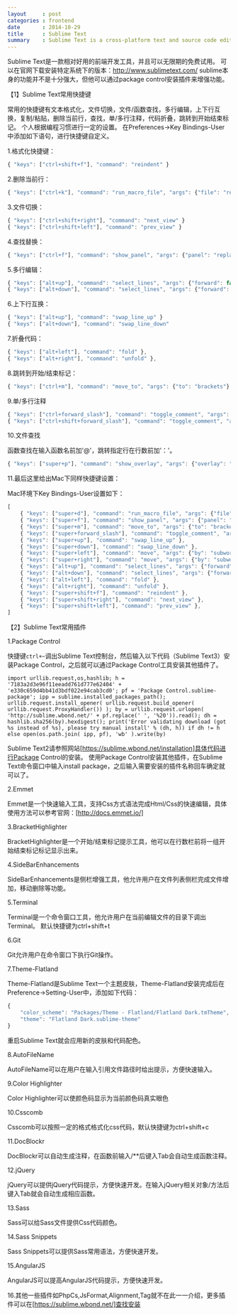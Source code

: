 ```yaml
---
layout     : post
categories : frontend
date       : 2014-10-29
title      : Sublime Text
summary    : Sublime Text is a cross-platform text and source code editor with a Python application programming interface.
---
```

Sublime Text是一款相对好用的前端开发工具，并且可以无限期的免费试用。
可以在官网下载安装特定系统下的版本：http://www.sublimetext.com/
sublime本身的功能并不是十分强大，但他可以通过package control安装插件来增强功能。

【1】Sublime Text常用快捷键

常用的快捷键有文本格式化，文件切换，文件/函数查找，多行编辑，上下行互换，复制/粘贴，删除当前行，查找，单/多行注释，代码折叠，跳转到开始结束标记。
个人根据编程习惯进行一定的设置。
在Preferences->Key Bindings-User中添加如下语句，进行快捷键自定义。

1.格式化快捷键：

```javascript
{ "keys": ["ctrl+shift+f"], "command": "reindent" }
```

2.删除当前行：

```javascript
{ "keys": ["ctrl+k"], "command": "run_macro_file", "args": {"file": "res://Packages/Default/Delete Line.sublime-macro"} }
```

3.文件切换：
 

```javascript
{ "keys": ["ctrl+shift+right"], "command": "next_view" }
{ "keys": ["ctrl+shift+left"], "command": "prev_view" }
```

4.查找替换：
 

```javascript
{ "keys": ["ctrl+f"], "command": "show_panel", "args": {"panel": "replace", "reverse": false} }
```

5.多行编辑：
   

```javascript
{ "keys": ["alt+up"], "command": "select_lines", "args": {"forward": false} }
{ "keys": ["alt+down"], "command": "select_lines", "args": {"forward": true} }
```

6.上下行互换：
   

```javascript
{ "keys": ["alt+up"], "command": "swap_line_up" }
{ "keys": ["alt+down"], "command": "swap_line_down" 
```

7.折叠代码： 
 

```javascript
{ "keys": ["alt+left"], "command": "fold" },
{ "keys": ["alt+right"], "command": "unfold" },
```

8.跳转到开始/结束标记：
  

```javascript
{ "keys": ["ctrl+m"], "command": "move_to", "args": {"to": "brackets"} },
```

9.单/多行注释
  

```javascript
{ "keys": ["ctrl+forward_slash"], "command": "toggle_comment", "args": { "block": false } },
{ "keys": ["ctrl+shift+forward_slash"], "command": "toggle_comment", "args": { "block": true } },
```

10.文件查找

函数查找在输入函数名前加'@'，跳转指定行在行数前加'：'。

```javascript
{ "keys": ["super+p"], "command": "show_overlay", "args": {"overlay": "goto", "show_files": true} },
```



11.最后这里给出Mac下同样快捷键设置：

Mac环境下Key Bindings-User设置如下：

```javascript
[
    { "keys": ["super+d"], "command": "run_macro_file", "args": {"file": "res://Packages/Default/Delete Line.sublime-macro"} },
    { "keys": ["super+f"], "command": "show_panel", "args": {"panel": "replace", "reverse": false} },
    { "keys": ["super+m"], "command": "move_to", "args": {"to": "brackets"} },
    { "keys": ["super+forward_slash"], "command": "toggle_comment", "args": { "block": false } },
    { "keys": ["super+up"], "command": "swap_line_up" },
    { "keys": ["super+down"], "command": "swap_line_down" },
    { "keys": ["super+left"], "command": "move", "args": {"by": "subwords", "forward": false} },
    { "keys": ["super+right"], "command": "move", "args": {"by": "subword_ends", "forward": true} },
    { "keys": ["alt+up"], "command": "select_lines", "args": {"forward": false} },
    { "keys": ["alt+down"], "command": "select_lines", "args": {"forward": true} },
    { "keys": ["alt+left"], "command": "fold" },
    { "keys": ["alt+right"], "command": "unfold" },
    { "keys": ["super+shift+f"], "command": "reindent" },
    { "keys": ["super+shift+right"], "command": "next_view" },
    { "keys": ["super+shift+left"], "command": "prev_view" },
]
```

【2】Sublime Text常用插件

1.Package Control

快捷键`ctrl+~`调出Sublime Text控制台，然后输入以下代码（Sublime Text3）安装Package Control，之后就可以通过Package Control工具安装其他插件了。

```
import urllib.request,os,hashlib; h = '7183a2d3e96f11eeadd761d777e62404' + 'e330c659d4bb41d3bdf022e94cab3cd0'; pf = 'Package Control.sublime-package'; ipp = sublime.installed_packages_path(); urllib.request.install_opener( urllib.request.build_opener( urllib.request.ProxyHandler()) ); by = urllib.request.urlopen( 'http://sublime.wbond.net/' + pf.replace(' ', '%20')).read(); dh = hashlib.sha256(by).hexdigest(); print('Error validating download (got %s instead of %s), please try manual install' % (dh, h)) if dh != h else open(os.path.join( ipp, pf), 'wb' ).write(by)
```

Sublime Text2请参照网站[https://sublime.wbond.net/installation]具体代码进行Package Control的安装。
使用Package Control安装其他插件，在Sublime Text命令窗口中输入install package，之后输入需要安装的插件名称回车确定就可以了。


2.Emmet

Emmet是一个快速输入工具，支持Css方式语法完成Html/Css的快速编辑，具体使用方法可以参考官网：[http://docs.emmet.io/]
     
3.BracketHighlighter

BracketHighlighter是一个开始/结束标记提示工具，他可以在行数栏前将一组开始结束标记标记显示出来。
     
4.SideBarEnhancements

SideBarEnhancements是侧栏增强工具，他允许用户在文件列表侧栏完成文件增加，移动删除等功能。
     
5.Terminal

Terminal是一个命令窗口工具，他允许用户在当前编辑文件的目录下调出Terminal。
默认快捷键为ctrl+shift+t

6.Git

Git允许用户在命令窗口下执行Git操作。
     
7.Theme-Flatland

Theme-Flatland是Sublime Text一个主题皮肤，Theme-Flatland安装完成后在Preference->Setting-User中，添加如下代码：

```javascript
{
    "color_scheme": "Packages/Theme - Flatland/Flatland Dark.tmTheme",
    "theme": "Flatland Dark.sublime-theme"
}
```

重启Sublime Text就会应用新的皮肤和代码配色。

8.AutoFileName

AutoFileName可以在用户在输入引用文件路径时给出提示，方便快速输入。

9.Color Highlighter

Color Highlighter可以使颜色码显示为当前颜色码真实眼色

10.Csscomb

Csscomb可以按照一定的格式格式化css代码，默认快捷键为ctrl+shift+c

11.DocBlockr

DocBlockr可以自动生成注释，在函数前输入/**后键入Tab会自动生成函数注释。

12.jQuery

jQuery可以提供jQuery代码提示，方便快速开发。在输入jQuery相关对象/方法后键入Tab就会自动生成相应函数。

13.Sass

Sass可以给Sass文件提供Css代码颜色。

14.Sass Snippets

Sass Snippets可以提供Sass常用语法，方便快速开发。

15.AngularJS

AngularJS可以提高AngularJS代码提示，方便快速开发。

16.其他一些插件如PhpCs,JsFormat,Alignment,Tag就不在此一一介绍，更多插件可以在[https://sublime.wbond.net/]查找安装



[https://sublime.wbond.net/installation]: https://sublime.wbond.net/installation
[http://docs.emmet.io/]: http://docs.emmet.io/
[https://sublime.wbond.net/]: https://sublime.wbond.net/








